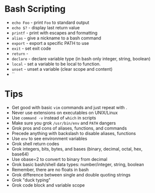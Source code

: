 # Bash Scripting

* `echo Foo` - print `Foo` to standard output
* `echo $?` - display last return value
* `printf` - print with escapes and formatting
* `alias` - give a nickname to a bash command
* `export` - export a specific PATH to use
* `exit` - set exit code
* `return` - 
* `declare` - declare variable type (in bash only integer, string, boolean)
* `local` - set a variable to be local to function.
* `unset` - unset a variable (clear scope and content)
* ``

# Tips
 * Get good with basic `vim` commands and just repeat with .
 * Never use extensions on executables on UNIX/Linux
 * Use `command -v` instead of `which` in scripts
 * Make sure you grok `/usr/bin/env` and `PATH` dangers
 * Grok pros and cons of aliases, functions, and commands
 * Precede anything with backslash to disable aliases, functions
 * Use `env` to see environment variables
 * Grok shell return codes
 * Grok integers, bits, bytes, and bases (binary, decimal, octal, hex, base64)
 * Use obase=2 to convert to binary from decimal
 * Grok basic bash/shell data types: number/integer, string, boolean
 * Remember, there are no floats in bash
 * Grok difference between single and double quoting strings
 * Grok "duck typing"
 * Grok code block and variable scope

